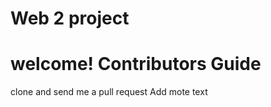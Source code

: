 Web 2 project
==========
welcome!
Contributors Guide
=================
clone and send me a pull request
Add mote text
